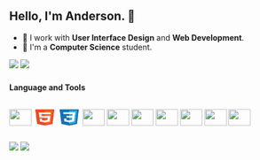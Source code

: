 ## Hello, I'm Anderson. 👋

- 🔭 I work with **User Interface Design** and **Web Development**.
- 🌱 I'm a **Computer Science** student.

<picture>
  <source
    srcset="https://github-readme-stats.vercel.app/api?username=andersonmarioneto&show_icons=true&theme=transparent"
    media="(prefers-color-scheme: dark)"
  />
  <source
    srcset="https://github-readme-stats.vercel.app/api?username=andersonmarioneto&show_icons=true"
    media="(prefers-color-scheme: light), (prefers-color-scheme: no-preference)"
  />
  <img height="180em" src="https://github-readme-stats.vercel.app/api?username=andersonmarioneto&show_icons=true" />
</picture>

<picture>
  <!--img height="180em" src="https://github-readme-stats.vercel.app/api/top-langs/?username=andersonmarioneto&show_icons=true&layout=compact&langs_count=16&theme=transparent" /-->
  <img height="180em" src="https://github-readme-stats.vercel.app/api/top-langs/?username=andersonmarioneto&show_icons=true&layout=compact&theme=transparent" />  
</picture>

###
**Language and Tools**

<div style="display: inline_block"><br>
  <img align="center" height="30" width="40" src="https://cdn.jsdelivr.net/gh/devicons/devicon@latest/icons/figma/figma-original.svg" />
  <img align="center" height="30" width="40" src="https://raw.githubusercontent.com/devicons/devicon/master/icons/html5/html5-original.svg" />
  <img align="center" height="30" width="40" src="https://raw.githubusercontent.com/devicons/devicon/master/icons/css3/css3-original.svg" />
  <img align="center" height="30" width="40" src="https://cdn.jsdelivr.net/gh/devicons/devicon@latest/icons/tailwindcss/tailwindcss-original.svg" />          
  <img align="center" height="30" width="40" src="https://cdn.jsdelivr.net/gh/devicons/devicon@latest/icons/bootstrap/bootstrap-original.svg" />
  <img align="center" height="30" width="40" src="https://cdn.jsdelivr.net/gh/devicons/devicon@latest/icons/javascript/javascript-original.svg" />
  <img align="center" height="30" width="40" src="https://cdn.jsdelivr.net/gh/devicons/devicon@latest/icons/php/php-original.svg" />
  <img align="center" height="30" width="40" src="https://cdn.jsdelivr.net/gh/devicons/devicon@latest/icons/mysql/mysql-original.svg" />
  <img align="center" height="30" width="40" src="https://cdn.jsdelivr.net/gh/devicons/devicon@latest/icons/linux/linux-original.svg" />
  <img align="center" height="30" width="40" src="https://cdn.jsdelivr.net/gh/devicons/devicon@latest/icons/c/c-original.svg" />
</div>

##

  <a href="https://discord.com/channels/1247671452782559345" target="_blank"><img src="https://img.shields.io/badge/Discord-7289DA?style=for-the-badge&logo=discord&logoColor=white" target="_blank"></a> 
  <a href="mailto:netoanderson192@gmail.com"><img src="https://img.shields.io/badge/-Gmail-%23333?style=for-the-badge&logo=gmail&logoColor=white" target="_blank"></a>
